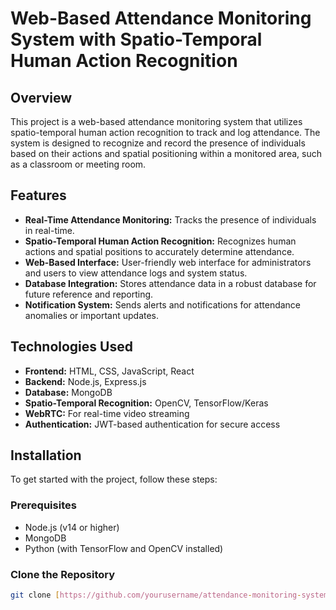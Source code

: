 # Web-Based Attendance Monitoring System with Spatio-Temporal Human Action Recognition

## Overview
This project is a web-based attendance monitoring system that utilizes spatio-temporal human action recognition to track and log attendance. The system is designed to recognize and record the presence of individuals based on their actions and spatial positioning within a monitored area, such as a classroom or meeting room.

## Features
- **Real-Time Attendance Monitoring:** Tracks the presence of individuals in real-time.
- **Spatio-Temporal Human Action Recognition:** Recognizes human actions and spatial positions to accurately determine attendance.
- **Web-Based Interface:** User-friendly web interface for administrators and users to view attendance logs and system status.
- **Database Integration:** Stores attendance data in a robust database for future reference and reporting.
- **Notification System:** Sends alerts and notifications for attendance anomalies or important updates.

## Technologies Used
- **Frontend:** HTML, CSS, JavaScript, React
- **Backend:** Node.js, Express.js
- **Database:** MongoDB
- **Spatio-Temporal Recognition:** OpenCV, TensorFlow/Keras
- **WebRTC:** For real-time video streaming
- **Authentication:** JWT-based authentication for secure access

## Installation
To get started with the project, follow these steps:

### Prerequisites
- Node.js (v14 or higher)
- MongoDB
- Python (with TensorFlow and OpenCV installed)

### Clone the Repository
```bash
git clone [https://github.com/yourusername/attendance-monitoring-system.git](https://github.com/vjvijay2/Web-Based-Attendance-Monitoring-System-with-Spatio-Temporal-Human-Action-Recognition.git)
